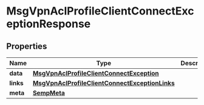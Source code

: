 
# MsgVpnAclProfileClientConnectExceptionResponse

## Properties
Name | Type | Description | Notes
------------ | ------------- | ------------- | -------------
**data** | [**MsgVpnAclProfileClientConnectException**](MsgVpnAclProfileClientConnectException.md) |  |  [optional]
**links** | [**MsgVpnAclProfileClientConnectExceptionLinks**](MsgVpnAclProfileClientConnectExceptionLinks.md) |  |  [optional]
**meta** | [**SempMeta**](SempMeta.md) |  | 



